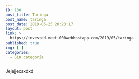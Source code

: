 ```yaml
---
ID: 130
post_title: Taringa
post_name: taringa
post_date: 2019-05-25 20:23:17
layout: post
link: >
  https://invested-meet.000webhostapp.com/2019/05/taringa
published: true
img: [ ]
categories:
  - Sin categoría
---
```

Jejejjexsxdxd